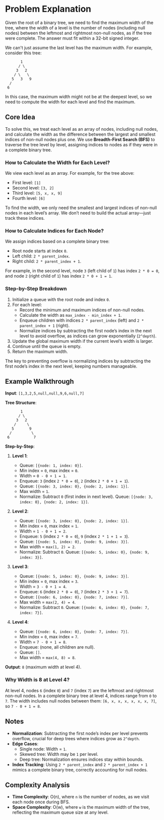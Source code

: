 # Problem Explanation

Given the root of a binary tree, we need to find the maximum width of the tree, where the width of a level is the number of nodes (including null nodes) between the leftmost and rightmost non-null nodes, as if the tree were complete. The answer must fit within a 32-bit signed integer.

We can't just assume the last level has the maximum width. For example, consider this tree:
```
       1
      / \
     3   2
    / \   \
   5   3   9
  / 
 6           
```

In this case, the maximum width might not be at the deepest level, so we need to compute the width for each level and find the maximum.

## Core Idea

To solve this, we treat each level as an array of nodes, including null nodes, and calculate the width as the difference between the largest and smallest indices of non-null nodes plus one. We use **Breadth-First Search (BFS)** to traverse the tree level by level, assigning indices to nodes as if they were in a complete binary tree.

### How to Calculate the Width for Each Level?

We view each level as an array. For example, for the tree above:
- First level: `[1]`
- Second level: `[3, 2]`
- Third level: `[5, x, x, 9]`
- Fourth level: `[6]`

To find the width, we only need the smallest and largest indices of non-null nodes in each level’s array. We don’t need to build the actual array—just track these indices.

### How to Calculate Indices for Each Node?

We assign indices based on a complete binary tree:
- Root node starts at index `0`.
- Left child: `2 * parent_index`.
- Right child: `2 * parent_index + 1`.

For example, in the second level, node `3` (left child of `1`) has index `2 * 0 = 0`, and node `2` (right child of `1`) has index `2 * 0 + 1 = 1`.

### Step-by-Step Breakdown

1. Initialize a queue with the root node and index `0`.
2. For each level:
   - Record the minimum and maximum indices of non-null nodes.
   - Calculate the width as `max_index - min_index + 1`.
   - Enqueue children with indices `2 * parent_index` (left) and `2 * parent_index + 1` (right).
   - Normalize indices by subtracting the first node’s index in the next level to avoid overflow, as indices can grow exponentially (`2^depth`).
3. Update the global maximum width if the current level’s width is larger.
4. Continue until the queue is empty.
5. Return the maximum width.

The key to preventing overflow is normalizing indices by subtracting the first node’s index in the next level, keeping numbers manageable.

## Example Walkthrough

**Input**: `[1,3,2,5,null,null,9,6,null,7]`

**Tree Structure**:

```
       1
      / \
     3   2
    /     \
   5       9
  /         \
 6           7
```

**Step-by-Step**:

1. **Level 1**:
   - Queue: `[{node: 1, index: 0}]`.
   - Min index = `0`, max index = `0`.
   - Width = `0 - 0 + 1 = 1`.
   - Enqueue: `3` (index `2 * 0 = 0`), `2` (index `2 * 0 + 1 = 1`).
   - Queue: `[{node: 3, index: 0}, {node: 2, index: 1}]`.
   - Max width = `1`.
   - Normalize: Subtract `0` (first index in next level). Queue: `[{node: 3, index: 0}, {node: 2, index: 1}]`.

2. **Level 2**:
   - Queue: `[{node: 3, index: 0}, {node: 2, index: 1}]`.
   - Min index = `0`, max index = `1`.
   - Width = `1 - 0 + 1 = 2`.
   - Enqueue: `5` (index `2 * 0 = 0`), `9` (index `2 * 1 + 1 = 3`).
   - Queue: `[{node: 5, index: 0}, {node: 9, index: 3}]`.
   - Max width = `max(1, 2) = 2`.
   - Normalize: Subtract `0`. Queue: `[{node: 5, index: 0}, {node: 9, index: 3}]`.

3. **Level 3**:
   - Queue: `[{node: 5, index: 0}, {node: 9, index: 3}]`.
   - Min index = `0`, max index = `3`.
   - Width = `3 - 0 + 1 = 4`.
   - Enqueue: `6` (index `2 * 0 = 0`), `7` (index `2 * 3 + 1 = 7`).
   - Queue: `[{node: 6, index: 0}, {node: 7, index: 7}]`.
   - Max width = `max(2, 4) = 4`.
   - Normalize: Subtract `0`. Queue: `[{node: 6, index: 0}, {node: 7, index: 7}]`.

4. **Level 4**:
   - Queue: `[{node: 6, index: 0}, {node: 7, index: 7}]`.
   - Min index = `0`, max index = `7`.
   - Width = `7 - 0 + 1 = 8`.
   - Enqueue: (none, all children are null).
   - Queue: `[]`.
   - Max width = `max(4, 8) = 8`.

**Output**: `8` (maximum width at level 4).

### Why Width is 8 at Level 4?

At level 4, nodes `6` (index `0`) and `7` (index `7`) are the leftmost and rightmost non-null nodes. In a complete binary tree at level 4, indices range from `0` to `7`. The width includes null nodes between them: `[6, x, x, x, x, x, x, 7]`, so `7 - 0 + 1 = 8`.

## Notes

- **Normalization**: Subtracting the first node’s index per level prevents overflow, crucial for deep trees where indices grow as `2^depth`.
- **Edge Cases**:
  - Single node: Width = `1`.
  - Skewed tree: Width may be `1` per level.
  - Deep tree: Normalization ensures indices stay within bounds.
- **Index Tracking**: Using `2 * parent_index` and `2 * parent_index + 1` mimics a complete binary tree, correctly accounting for null nodes.

## Complexity Analysis

- **Time Complexity**: O(n), where `n` is the number of nodes, as we visit each node once during BFS.
- **Space Complexity**: O(w), where `w` is the maximum width of the tree, reflecting the maximum queue size at any level.